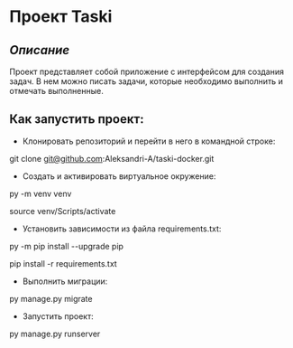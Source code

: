 # Проект Taski

## _Описание_

Проект представляет собой приложение с интерфейсом для создания задач. В нем можно писать задачи, которые необходимо выполнить и отмечать выполненные.

## Как запустить проект:

- Клонировать репозиторий и перейти в него в командной строке:

git clone git@github.com:Aleksandri-A/taski-docker.git

- Cоздать и активировать виртуальное окружение:

py -m venv venv

source venv/Scripts/activate

- Установить зависимости из файла requirements.txt:

py -m pip install --upgrade pip

pip install -r requirements.txt

- Выполнить миграции:

py manage.py migrate

- Запустить проект:

py manage.py runserver
